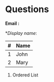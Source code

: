 # Questions

**Email :** <inject key="azureaduseremail" enableCopy="true" enableClickToPaste="false" />

**Display name*: **<inject key="asdfasdf" value="@test-value" enableCopy="true" enableClickToPaste="true" defaultValue="default-value"/>**

<question source="question-01" />
<question source="question-02" />
<question source="question-03" />

<grouped-questions source="group-question" />

|#|Name|
| -------- | -------- |
|1|John|
|2|Mary|

1. Ordered List 
